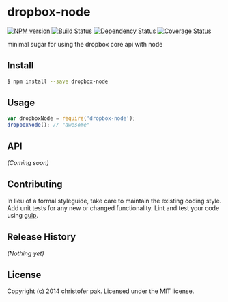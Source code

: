 # dropbox-node 
[![NPM version][npm-image]][npm-url] [![Build Status][travis-image]][travis-url] [![Dependency Status][daviddm-url]][daviddm-image] [![Coverage Status][coveralls-image]][coveralls-url]

minimal sugar for using the dropbox core api with node


## Install

```bash
$ npm install --save dropbox-node
```


## Usage

```javascript
var dropboxNode = require('dropbox-node');
dropboxNode(); // "awesome"
```

## API

_(Coming soon)_


## Contributing

In lieu of a formal styleguide, take care to maintain the existing coding style. Add unit tests for any new or changed functionality. Lint and test your code using [gulp](http://gulpjs.com/).


## Release History

_(Nothing yet)_


## License

Copyright (c) 2014 christofer pak. Licensed under the MIT license.



[npm-url]: https://npmjs.org/package/dropbox-node
[npm-image]: https://badge.fury.io/js/dropbox-node.svg
[travis-url]: https://travis-ci.org/cpak/dropbox-node
[travis-image]: https://travis-ci.org/cpak/dropbox-node.svg?branch=master
[daviddm-url]: https://david-dm.org/cpak/dropbox-node.svg?theme=shields.io
[daviddm-image]: https://david-dm.org/cpak/dropbox-node
[coveralls-url]: https://coveralls.io/r/cpak/dropbox-node
[coveralls-image]: https://coveralls.io/repos/cpak/dropbox-node/badge.png
